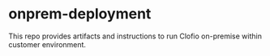 # onprem-deployment

This repo provides artifacts and instructions to run Clofio on-premise within customer environment.